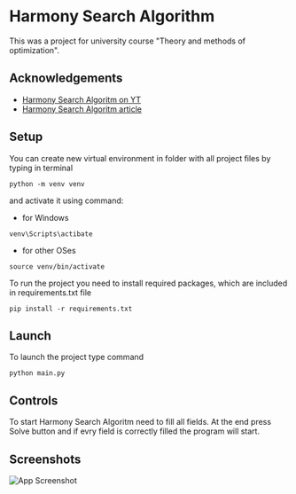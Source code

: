 
# Harmony Search Algorithm

This was a project for university course "Theory and methods of optimization". 


## Acknowledgements

 - [Harmony Search Algoritm on YT](https://www.youtube.com/watch?v=icYRI5X2M_Q&ab_channel=GachonGeem)
 - [Harmony Search Algoritm article](https://www.hindawi.com/journals/cin/2015/258491/)

## Setup

You can create new virtual environment in folder with all project files by typing in terminal

```
python -m venv venv
```

and activate it using command:

- for Windows

```
venv\Scripts\actibate
```

- for other OSes

```
source venv/bin/activate
```

To run the project you need to install required packages, which are included in requirements.txt file

```
pip install -r requirements.txt
```
## Launch

To launch the project type command

```
python main.py
```
## Controls

To start Harmony Search Algoritm need to fill all fields. At the end press Solve button and if evry field is correctly filled the program will start. 
## Screenshots

![App Screenshot](https://via.placeholder.com/468x300?text=App+Screenshot+Here)

